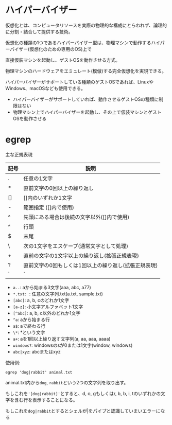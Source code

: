 # ハイパーバイザー

仮想化とは、コンピュータリソースを実際の物理的な構成にとらわれず、論理的に分割・結合して提供する技術。

仮想化の種類の1つであるハイパーバイザー型は、物理マシンで動作するハイパーバイザー(仮想化のための専用のOS)上で

直接仮装マシンを起動し、ゲストOSを動作させる方式。

物理マシンのハードウェアをエミュレート(模倣)する完全仮想化を実現できる。

ハイパーバイザーがサポートしている種類のゲストOSであれば、LinuxやWindows、macOSなども使用できる。

- ハイパーバイザーがサポートしていれば、動作させるゲストOSの種類に制限はない
- 物理マシン上でハイパーバイザーを起動し、その上で仮装マシンとゲストOSを動作させる

# egrep

主な正規表現

| 記号 | 説明                                                 |
|------|------------------------------------------------------|
| .    | 任意の1文字                                          |
| *    | 直前文字の0回以上の繰り返し                          |
| []   | []内のいずれか1文字                                  |
| -    | 範囲指定 ([]内で使用)                                |
| ^    | 先頭にある場合は後続の文字以外([]内で使用)           |
| ^    | 行頭                                                 |
| $    | 末尾                                                 |
| \    | 次の1文字をエスケープ(通常文字として処理)            |
| +    | 直前の文字の1文字以上の繰り返し(拡張正規表現)        |
| ?    | 直前文字の0回もしくは1回以上の繰り返し(拡張正規表現) |
| `|`  | 左右いずれかの文字列(拡張正規表現)                   |

- `a..`: aから始まる3文字(aaa, abc, a77)
- `*.txt: `: 任意の文字列.txt(a.txt, sample.txt)
- `[abc]`: a, b, cのどれか1文字
- `[a-z]`: 小文字アルファベット1文字
- `[^abc]`: a, b, c以外のどれか1文字
- `^a`: aから始まる行
- `a$`: aで終わる行
- `\*`: \*という文字
- `a+`: aを1回以上繰り返す文字列(a, aa, aaa, aaaa)
- `windows?`: windowsのsが0または1文字(window, windows)
- `abc|xyz`: abcまたはxyz 

使用例:

```
egrep 'dog|rabbit' animal.txt
```

animal.txt内から`dog`, `rabbit`という2つの文字列を取り出す。

もしこれを`'[dog|rabbit]'`とすると、d, o, gもしくはr, b, b, i, tのいずれかの文字を含む行を表示することになる。

もしこれを`dog|rabbit`とするとシェルが|をパイプと認識していまいエラーになる

